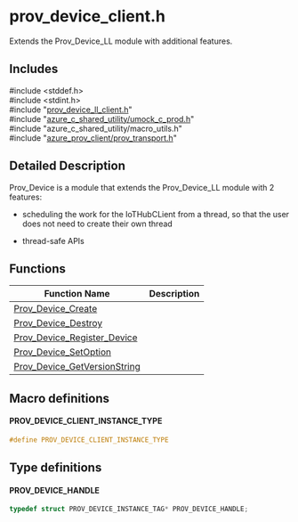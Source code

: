 # prov_device_client.h 

Extends the Prov_Device_LL module with additional features.

## Includes

\#include <stddef.h>  
\#include <stdint.h>  
\#include "[prov_device_ll_client.h](iot-c-ref-prov-device-ll-client-h.md)"  
\#include "[azure_c_shared_utility/umock_c_prod.h](iot-c-ref-umock-c-prod-h.md)"  
\#include "azure_c_shared_utility/macro_utils.h"  
\#include "[azure_prov_client/prov_transport.h](iot-c-ref-prov-transport-h.md)"  

## Detailed Description

Prov_Device is a module that extends the Prov_Device_LL module with 2 features:

* scheduling the work for the IoTHubCLient from a thread, so that the user does not need to create their own thread

* thread-safe APIs

## Functions

Function Name                  | Description                                
--------------------------------|---------------------------------------------
[Prov_Device_Create](./iot-c-ref-prov-device-client-h/prov-device-create.md)            | 
[Prov_Device_Destroy](./iot-c-ref-prov-device-client-h/prov-device-destroy.md)            | 
[Prov_Device_Register_Device](./iot-c-ref-prov-device-client-h/prov-device-register-device.md)            | 
[Prov_Device_SetOption](./iot-c-ref-prov-device-client-h/prov-device-setoption.md)            | 
[Prov_Device_GetVersionString](./iot-c-ref-prov-device-client-h/prov-device-getversionstring.md)            | 

## Macro definitions

#### PROV_DEVICE_CLIENT_INSTANCE_TYPE

```C
#define PROV_DEVICE_CLIENT_INSTANCE_TYPE
```

## Type definitions

#### PROV_DEVICE_HANDLE

```C
typedef struct PROV_DEVICE_INSTANCE_TAG* PROV_DEVICE_HANDLE;
```

